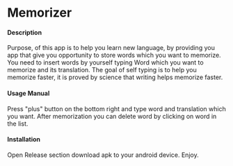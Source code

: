 # Memorizer

#### Description

Purpose, of this app is to help you learn new language, by providing you app that give you opportunity to store words which you want to memorize.
You need to insert words by yourself typing Word which you want to memorize and its translation. The goal of self typing is to help you memorize faster, it is proved by science that writing helps memorize faster.

#### Usage Manual

Press "plus" button on the bottom right and type word and translation which you want.
After memorization you can delete word by clicking on word in the list.

#### Installation

Open Release section download apk to your android device. Enjoy.
